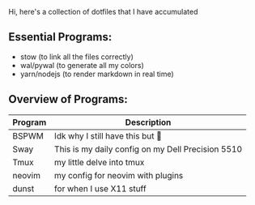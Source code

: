 Hi, here's a collection of dotfiles that I have accumulated

## Essential Programs:
* stow (to link all the files correctly)
* wal/pywal (to generate all my colors)
* yarn/nodejs (to render markdown in real time)

## Overview of Programs:
| Program | Description |
| ------- | ----------- |
| BSPWM   | Idk why I still have this but :shrug: |
| Sway    | This is my daily config on my Dell Precision 5510 |
| Tmux    | my little delve into tmux |
| neovim  | my config for neovim with plugins |
| dunst   | for when I use X11 stuff |

